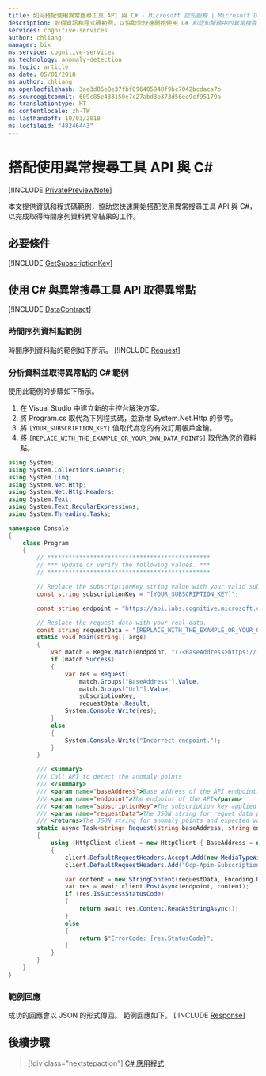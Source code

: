 ```yaml
---
title: 如何搭配使用異常搜尋工具 API 與 C# - Microsoft 認知服務 | Microsoft Docs
description: 取得資訊和程式碼範例，以協助您快速開始使用 C# 和認知服務中的異常搜尋工具 API。
services: cognitive-services
author: chliang
manager: bix
ms.service: cognitive-services
ms.technology: anomaly-detection
ms.topic: article
ms.date: 05/01/2018
ms.author: chliang
ms.openlocfilehash: 3ae3d85e8e37fbf896405948f9bc7042bcdaca7b
ms.sourcegitcommit: 609c85e433150e7c27abd3b373d56ee9cf95179a
ms.translationtype: HT
ms.contentlocale: zh-TW
ms.lasthandoff: 10/03/2018
ms.locfileid: "48246443"
---
```

# <a name="use-the-anomaly-finder-api-with-c"></a>搭配使用異常搜尋工具 API 與 C#

[!INCLUDE [PrivatePreviewNote](../../../../../includes/cognitive-services-anomaly-finder-private-preview-note.md)]

本文提供資訊和程式碼範例，協助您快速開始搭配使用異常搜尋工具 API 與 C#，以完成取得時間序列資料異常結果的工作。

## <a name="prerequisites"></a>必要條件

[!INCLUDE [GetSubscriptionKey](../includes/get-subscription-key.md)]

## <a name="getting-anomaly-points-with-anomaly-finder-api-using-c"></a>使用 C# 與異常搜尋工具 API 取得異常點

[!INCLUDE [DataContract](../includes/datacontract.md)]

### <a name="example-of-time-series-data-points"></a>時間序列資料點範例

時間序列資料點的範例如下所示。
[!INCLUDE [Request](../includes/request.md)]

### <a name="analyze-data-and-get-anomaly-points-c-example"></a>分析資料並取得異常點的 C# 範例

使用此範例的步驟如下所示。

1. 在 Visual Studio 中建立新的主控台解決方案。
2. 將 Program.cs 取代為下列程式碼，並新增 System.Net.Http 的參考。
3. 將 `[YOUR_SUBSCRIPTION_KEY]` 值取代為您的有效訂用帳戶金鑰。
4. 將 `[REPLACE_WITH_THE_EXAMPLE_OR_YOUR_OWN_DATA_POINTS]` 取代為您的資料點。

```csharp
using System;
using System.Collections.Generic;
using System.Linq;
using System.Net.Http;
using System.Net.Http.Headers;
using System.Text;
using System.Text.RegularExpressions;
using System.Threading.Tasks;

namespace Console
{
    class Program
    {
        // **********************************************
        // *** Update or verify the following values. ***
        // **********************************************

        // Replace the subscriptionKey string value with your valid subscription key.
        const string subscriptionKey = "[YOUR_SUBSCRIPTION_KEY]";

        const string endpoint = "https://api.labs.cognitive.microsoft.com/anomalyfinder/v1.0/anomalydetection";

        // Replace the request data with your real data.
        const string requestData = "[REPLACE_WITH_THE_EXAMPLE_OR_YOUR_OWN_DATA_POINTS]";
        static void Main(string[] args)
        {
            var match = Regex.Match(endpoint, "(?<BaseAddress>https://[^/]+)(?<Url>/*.+)");
            if (match.Success)
            {
                var res = Request(
                    match.Groups["BaseAddress"].Value,
                    match.Groups["Url"].Value,
                    subscriptionKey,
                    requestData).Result;
                System.Console.Write(res);
            }
            else
            {
                System.Console.Write("Incorrect endpoint.");
            }
        }

        /// <summary>
        /// Call API to detect the anomaly points
        /// </summary>
        /// <param name="baseAddress">Base address of the API endpoint.</param>
        /// <param name="endpoint">The endpoint of the API</param>
        /// <param name="subscriptionKey">The subscription key applied  </param>
        /// <param name="requestData">The JSON string for requet data points</param>
        /// <returns>The JSON string for anomaly points and expected values.</returns>
        static async Task<string> Request(string baseAddress, string endpoint, string subscriptionKey, string requestData)
        {
            using (HttpClient client = new HttpClient { BaseAddress = new Uri(baseAddress) })
            {
                client.DefaultRequestHeaders.Accept.Add(new MediaTypeWithQualityHeaderValue("application/json"));
                client.DefaultRequestHeaders.Add("Ocp-Apim-Subscription-Key", subscriptionKey);

                var content = new StringContent(requestData, Encoding.UTF8, "application/json");
                var res = await client.PostAsync(endpoint, content);
                if (res.IsSuccessStatusCode)
                {
                    return await res.Content.ReadAsStringAsync();
                }
                else
                {
                    return $"ErrorCode: {res.StatusCode}";
                }
            }
        }
    }
}

```

### <a name="example-response"></a>範例回應

成功的回應會以 JSON 的形式傳回。 範例回應如下。
[!INCLUDE [Response](../includes/response.md)]

## <a name="next-steps"></a>後續步驟

> [!div class="nextstepaction"]
> [C# 應用程式](../tutorials/csharp-tutorial.md)
